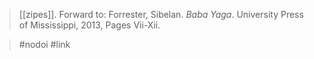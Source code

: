 > [[zipes]]. Forward to: Forrester, Sibelan. *Baba Yaga*. University Press of Mississippi, 2013, Pages Vii-Xii.

> #nodoi #link 